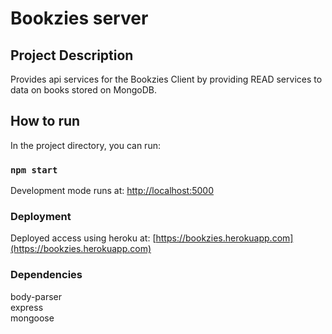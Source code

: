 # Bookzies server

## Project Description
Provides api services for the Bookzies Client by providing READ services to data on books stored on MongoDB.

## How to run

In the project directory, you can run:

### `npm start`

Development mode runs at:
[http://localhost:5000](http://localhost:5000)

### Deployment
Deployed access using heroku at:
[https://bookzies.herokuapp.com](https://bookzies.herokuapp.com)

### Dependencies
body-parser\
express\
mongoose
